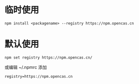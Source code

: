 # 临时使用
`npm install <packagename> --registry https://npm.opencas.cn`

# 默认使用
`npm set registry https://npm.opencas.cn/`

或编辑 ~/.npmrc 添加

`registry=https://npm.opencas.cn`